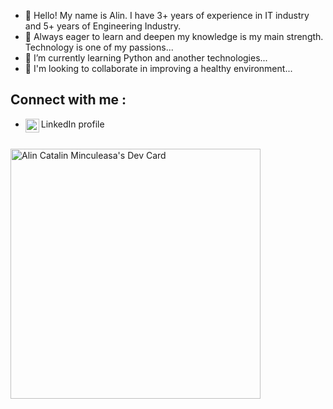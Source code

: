 - 👋 Hello! My name is Alin. I have 3+ years of experience in IT industry and 5+ years of Engineering Industry. 
- 👀 Always eager to learn and deepen my knowledge is my main strength. Technology is one of my passions...
- 🌱 I’m currently learning Python and another technologies...
- 💞️ I'm looking to collaborate in improving a healthy environment...
## Connect with me :
- LinkedIn profile
[<img align="left" alt="codeSTACKr | LinkedIn" width="22px" src="https://cdn.jsdelivr.net/npm/simple-icons@v3/icons/linkedin.svg" />][linkedin] 
<br />
<a href="https://app.daily.dev/mincuma001">
  <img src="https://api.daily.dev/devcards/94158057b17c4a938ac0825c539fc1ba.png?r=1ti" width="400" alt="Alin Catalin Minculeasa's Dev Card"/>
</a>

[linkedin]: https://www.linkedin.com/in/alin-minculeasa-235195ba/ 

<!---
mincuma001/mincuma001 is a ✨ special ✨ repository because its `README.md` (this file) appears on your GitHub profile.
You can click the Preview link to take a look at your changes.
--->
